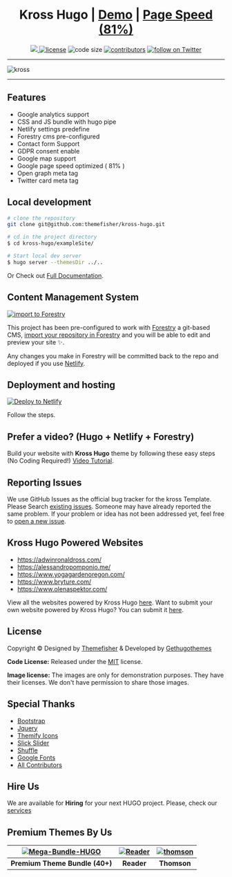 <h1 align=center>Kross Hugo | <a target="_blank" href="https://demo.gethugothemes.com/kross" rel="nofollow">Demo</a> | <a  target="_blank" href="https://lighthouse-dot-webdotdevsite.appspot.com//lh/html?url=https%3A%2F%2Fdemo.gethugothemes.com%2Fkross%2F">Page Speed (81%)</a></h1>

<p align=center>
  <a href="https://github.com/gohugoio/hugo/releases/tag/v0.64.0" alt="Contributors">
    <img src="https://img.shields.io/static/v1?label=min-HUGO-version&message=0.64.0&color=f00&logo=hugo" />
  </a>

  <a href="https://github.com/themefisher/kross-hugo/blob/master/LICENSE">
    <img src="https://img.shields.io/github/license/themefisher/kross-hugo" alt="license"></a>

  <img src="https://img.shields.io/github/languages/code-size/themefisher/kross-hugo" alt="code size">

  <a href="https://github.com/themefisher/kross-hugo/graphs/contributors">
    <img src="https://img.shields.io/github/contributors/themefisher/kross-hugo" alt="contributors"></a>

  <a href="https://twitter.com/intent/follow?screen_name=gethugothemes">
    <img src="https://img.shields.io/twitter/follow/gethugothemes?style=social&logo=twitter"
      alt="follow on Twitter"></a>
</p>

---

<p align="center">

![kross](images/tn.png)
</p>

---
## Features
- Google analytics  support
- CSS and JS bundle with hugo pipe
- Netlify settings predefine
- Forestry cms pre-configured
- Contact form Support
- GDPR consent enable
- Google map support 
- Google page speed optimized ( 81% )
- Open graph meta tag
- Twitter card meta tag


## Local development

```bash
# clone the repository
git clone git@github.com:themefisher/kross-hugo.git

# cd in the project directory
$ cd kross-hugo/exampleSite/

# Start local dev server
$ hugo server --themesDir ../..
```
Or Check out [Full Documentation](https://docs.gethugothemes.com/kross/?ref=github).

## Content Management System

[![import to
Forestry](https://assets.forestry.io/import-to-forestryK.svg)](https://app.forestry.io/quick-start?repo=themefisher/kross-hugo&engine=hugo&version=0.87.0)

This project has been pre-configured to work with [Forestry](https://forestry.io) a git-based CMS, [import your
repository in Forestry](https://app.forestry.io/quick-start?repo=themefisher/kross-hugo&engine=hugo&version=0.87.0) and
you will be able to edit and preview your site ✨.

Any changes you make in Forestry will be committed back to the repo and deployed if you use [Netlify](#netlify).
## Deployment and hosting

[![Deploy to
Netlify](https://www.netlify.com/img/deploy/button.svg)](https://app.netlify.com/start/deploy?repository=https://github.com/themefisher/kross-hugo)

Follow the steps.

## Prefer a video? (Hugo + Netlify + Forestry)
Build your website with **Kross Hugo** theme by following these easy steps (No Coding Required!)
[Video Tutorial](https://youtu.be/ResipmZmpDU).

<!-- reporting issue -->
## Reporting Issues
We use GitHub Issues as the official bug tracker for the kross Template. Please Search [existing
issues](https://github.com/themefisher/kross-hugo/issues). Someone may have already reported the same problem.
If your problem or idea has not been addressed yet, feel free to [open a new
issue](https://github.com/themefisher/kross-hugo/issues).

## Kross Hugo Powered Websites
- https://adwinronaldross.com/
- https://alessandropomponio.me/
- https://www.yogagardenoregon.com/
- https://www.bryture.com/
- https://www.olenaspektor.com/


View all the websites powered by Kross Hugo [here](https://github.com/themefisher/kross-hugo/wiki/Popular-sites-powered-by-Kross-Hugo). Want to submit your own website powered by Kross Hugo? You can submit it [here](https://github.com/themefisher/kross-hugo/discussions/44).

<!-- licence -->
## License
Copyright &copy; Designed by [Themefisher](https://themefisher.com) & Developed by
[Gethugothemes](https://gethugothemes.com)

**Code License:** Released under the [MIT](https://github.com/themefisher/kross-hugo/blob/master/LICENSE) license.

**Image license:** The images are only for demonstration purposes. They have their licenses. We don't have permission to
share those images.

<!-- resources -->
## Special Thanks
- [Bootstrap](https://getbootstrap.com)
- [Jquery](https://jquery.com)
- [Themify Icons](https://themify.me/themify-icons)
- [Slick Slider](https://kenwheeler.github.io/slick/)
- [Shuffle](https://vestride.github.io/Shuffle/)
- [Google Fonts](https://fonts.google.com/)
- [All Contributors](https://github.com/themefisher/kross-hugo/graphs/contributors)


## Hire Us
We are available for **Hiring** for your next HUGO project. Please, check our
[services](https://gethugothemes.com/services/?ref=github)

<!-- premium themes -->
## Premium Themes By Us
| [![Mega-Bundle-HUGO](https://demo.gethugothemes.com/thumbnails/bundle.webp)](https://gethugothemes.com/bundle) | [![Reader](https://demo.gethugothemes.com/thumbnails/reader.webp)](https://gethugothemes.com/products/reader/) | [![thomson](https://demo.gethugothemes.com/thumbnails/thomson.webp)](https://gethugothemes.com/products/thomson/) |
|:---:|:---:|:---:|
| **Premium Theme Bundle (40+)** | **Reader** | **Thomson** |
